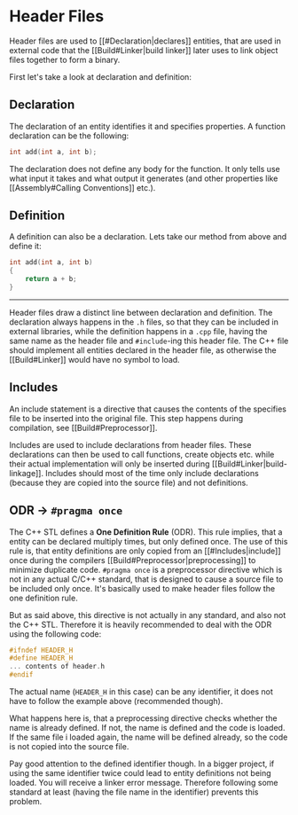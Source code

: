 # Header Files
Header files are used to [[#Declaration|declares]] entities, that are used in external code that the [[Build#Linker|build linker]] later uses to link object files together to form a binary.

First let's take a look at declaration and definition:

## Declaration
The declaration of an entity identifies it and specifies properties. A function declaration can be the following:

```cpp
int add(int a, int b);
```

The declaration does not define any body for the function. It only tells use what input it takes and what output it generates (and other properties like [[Assembly#Calling Conventions]] etc.).

## Definition
A definition can also be a declaration. Lets take our method from above and define it:

```cpp
int add(int a, int b) 
{
	return a + b;
}
```

---

Header files draw a distinct line between declaration and definition. The declaration always happens in the `.h` files, so that they can be included in external libraries, while the definition happens in a `.cpp` file, having the same name as the header file and `#include`-ing this header file. The C++ file should implement all entities declared in the header file, as otherwise the [[Build#Linker]] would have no symbol to load.

## Includes
An include statement is a directive that causes the contents of the specifies file to be inserted into the original file. This step happens during compilation, see [[Build#Preprocessor]].

Includes are used to include declarations from header files. These declarations can then be used to call functions, create objects etc. while their actual implementation will only be inserted during [[Build#Linker|build-linkage]]. Includes should most of the time only include declarations (because they are copied into the source file) and not definitions.

## ODR ->  `#pragma once`
The C++ STL defines a **One Definition Rule** (ODR). This rule implies, that a entity can be declared multiply times, but only defined once. The use of this rule is, that entity definitions are only copied from an [[#Includes|include]] once during the compilers [[Build#Preprocessor|preprocessing]] to minimize duplicate code.
`#pragma once` is a preprocessor directive which is not in any actual C/C++ standard, that is designed to cause a source file to be included only once. It's basically used to make header files follow the one definition rule.

But as said above, this directive is not actually in any standard, and also not the C++ STL. Therefore it is heavily recommended to deal with the ODR using the following code:

```cpp
#ifndef HEADER_H
#define HEADER_H
... contents of header.h
#endif 
```

The actual name (`HEADER_H` in this case) can be any identifier, it does not have to follow the example above (recommended though). 

What happens here is, that a preprocessing directive checks whether the name is already defined. If not, the name is defined and the code is loaded. If the same file i loaded again, the name will be defined already, so the code is not copied into the source file.

Pay good attention to the defined identifier though. In a bigger project, if using the same identifier twice could lead to entity definitions not being loaded. You will receive a linker error message. Therefore following some standard at least (having the file name in the identifier) prevents this problem.